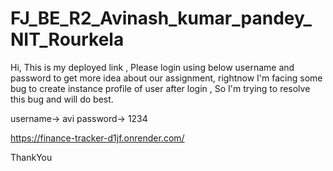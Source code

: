 # FJ_BE_R2_Avinash_kumar_pandey_NIT_Rourkela

Hi, This is my deployed link , Please login using below username and password to get more idea about our assignment, rightnow  I'm facing some bug to create instance profile of user after login , So I'm trying to resolve this bug and  will do best.

username-> avi
password-> 1234

https://finance-tracker-d1jf.onrender.com/


ThankYou
